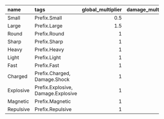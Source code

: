 | name      | tags                               | global_multiplier | damage_multiplier | defense_multiplier | speed_multiplier |
| :-------- | :--------------------------------- | ----------------: | ----------------: | -----------------: | ---------------: |
| Small     | Prefix.Small                       |               0.5 |                 1 |                  1 |                1 |
| Large     | Prefix.Large                       |               1.5 |                 1 |                  1 |                1 |
| Round     | Prefix.Round                       |                 1 |              0.75 |               1.25 |                1 |
| Sharp     | Prefix.Sharp                       |                 1 |              1.25 |               0.75 |                1 |
| Heavy     | Prefix.Heavy                       |                 1 |               1.5 |                1.5 |                2 |
| Light     | Prefix.Light                       |                 1 |               0.5 |                0.5 |              .25 |
| Fast      | Prefix.Fast                        |                 1 |                 1 |                  1 |              0.5 |
| Charged   | Prefix.Charged, Damage.Shock       |                 1 |                 1 |                  1 |                1 |
| Explosive | Prefix.Explosive, Damage.Explosive |                 1 |                 1 |                  1 |                1 |
| Magnetic  | Prefix.Magnetic                    |                 1 |                 1 |                  1 |                1 |
| Repulsive | Prefix.Repulsive                   |                 1 |                 1 |                  1 |                1 |
